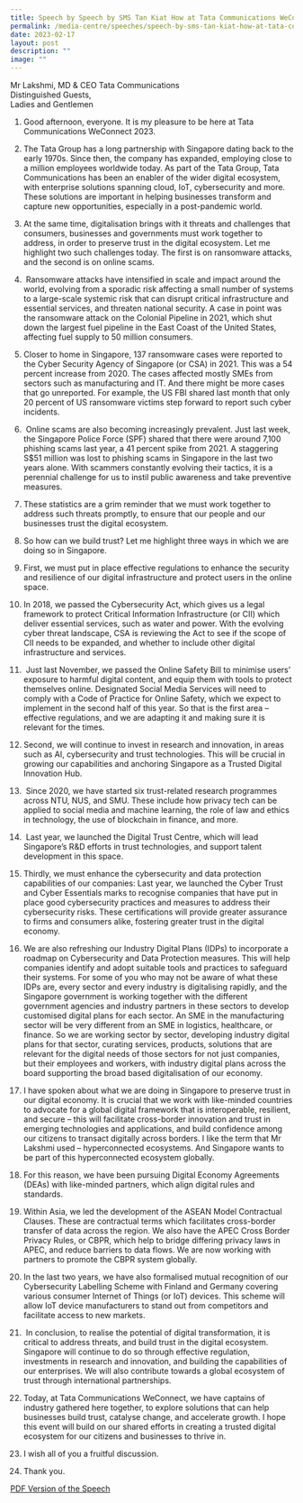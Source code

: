 ```yaml
---
title: Speech by Speech by SMS Tan Kiat How at Tata Communications WeConnect
permalink: /media-centre/speeches/speech-by-sms-tan-kiat-how-at-tata-communications-weconnect/
date: 2023-02-17
layout: post
description: ""
image: ""
---
```

Mr Lakshmi, MD & CEO Tata Communications  
Distinguished Guests,  
Ladies and Gentlemen  
  
1. Good afternoon, everyone. It is my pleasure to be here at Tata Communications WeConnect 2023.   
  
2. The Tata Group has a long partnership with Singapore dating back to the early 1970s. Since then, the company has expanded, employing close to a million employees worldwide today. As part of the Tata Group, Tata Communications has been an enabler of the wider digital ecosystem, with enterprise solutions spanning cloud, IoT, cybersecurity and more. These solutions are important in helping businesses transform and capture new opportunities, especially in a post-pandemic world.  
  
3. At the same time, digitalisation brings with it threats and challenges that consumers, businesses and governments must work together to address, in order to preserve trust in the digital ecosystem. Let me highlight two such challenges today. The first is on ransomware attacks, and the second is on online scams.    
  
4.  Ransomware attacks have intensified in scale and impact around the world, evolving from a sporadic risk affecting a small number of systems to a large-scale systemic risk that can disrupt critical infrastructure and essential services, and threaten national security. A case in point was the ransomware attack on the Colonial Pipeline in 2021, which shut down the largest fuel pipeline in the East Coast of the United States, affecting fuel supply to 50 million consumers.    
  
5. Closer to home in Singapore, 137 ransomware cases were reported to the Cyber Security Agency of Singapore (or CSA) in 2021. This was a 54 percent increase from 2020. The cases affected mostly SMEs from sectors such as manufacturing and IT. And there might be more cases that go unreported. For example, the US FBI shared last month that only 20 percent of US ransomware victims step forward to report such cyber incidents.  
  
6.  Online scams are also becoming increasingly prevalent. Just last week, the Singapore Police Force (SPF) shared that there were around 7,100 phishing scams last year, a 41 percent spike from 2021. A staggering S$51 million was lost to phishing scams in Singapore in the last two years alone. With scammers constantly evolving their tactics, it is a perennial challenge for us to instil public awareness and take preventive measures.  
  
7. These statistics are a grim reminder that we must work together to address such threats promptly, to ensure that our people and our businesses trust the digital ecosystem.  
  
8. So how can we build trust? Let me highlight three ways in which we are doing so in Singapore.  
  
9. First, we must put in place effective regulations to enhance the security and resilience of our digital infrastructure and protect users in the online space.  
  
10. In 2018, we passed the Cybersecurity Act, which gives us a legal framework to protect Critical Information Infrastructure (or CII) which deliver essential services, such as water and power. With the evolving cyber threat landscape, CSA is reviewing the Act to see if the scope of CII needs to be expanded, and whether to include other digital infrastructure and services.  
  
11.  Just last November, we passed the Online Safety Bill to minimise users’ exposure to harmful digital content, and equip them with tools to protect themselves online. Designated Social Media Services will need to comply with a Code of Practice for Online Safety, which we expect to implement in the second half of this year. So that is the first area – effective regulations, and we are adapting it and making sure it is relevant for the times.  
  
12. Second, we will continue to invest in research and innovation, in areas such as AI, cybersecurity and trust technologies. This will be crucial in growing our capabilities and anchoring Singapore as a Trusted Digital Innovation Hub.  
  
13.  Since 2020, we have started six trust-related research programmes across NTU, NUS, and SMU. These include how privacy tech can be applied to social media and machine learning, the role of law and ethics in technology, the use of blockchain in finance, and more.   
  
14.  Last year, we launched the Digital Trust Centre, which will lead Singapore’s R&D efforts in trust technologies, and support talent development in this space.  
  
15. Thirdly, we must enhance the cybersecurity and data protection capabilities of our companies: Last year, we launched the Cyber Trust and Cyber Essentials marks to recognise companies that have put in place good cybersecurity practices and measures to address their cybersecurity risks. These certifications will provide greater assurance to firms and consumers alike, fostering greater trust in the digital economy.  
  
16. We are also refreshing our Industry Digital Plans (IDPs) to incorporate a roadmap on Cybersecurity and Data Protection measures. This will help companies identify and adopt suitable tools and practices to safeguard their systems. For some of you who may not be aware of what these IDPs are, every sector and every industry is digitalising rapidly, and the Singapore government is working together with the different government agencies and industry partners in these sectors to develop customised digital plans for each sector. An SME in the manufacturing sector will be very different from an SME in logistics, healthcare, or finance. So we are working sector by sector, developing industry digital plans for that sector, curating services, products, solutions that are relevant for the digital needs of those sectors for not just companies, but their employees and workers, with industry digital plans across the board supporting the broad based digitalisation of our economy.   
  
17. I have spoken about what we are doing in Singapore to preserve trust in our digital economy. It is crucial that we work with like-minded countries to advocate for a global digital framework that is interoperable, resilient, and secure – this will facilitate cross-border innovation and trust in emerging technologies and applications, and build confidence among our citizens to transact digitally across borders. I like the term that Mr Lakshmi used – hyperconnected ecosystems. And Singapore wants to be part of this hyperconnected ecosystem globally.  
  
18. For this reason, we have been pursuing Digital Economy Agreements (DEAs) with like-minded partners, which align digital rules and standards.   
  
19. Within Asia, we led the development of the ASEAN Model Contractual Clauses. These are contractual terms which facilitates cross-border transfer of data across the region. We also have the APEC Cross Border Privacy Rules, or CBPR, which help to bridge differing privacy laws in APEC, and reduce barriers to data flows. We are now working with partners to promote the CBPR system globally.  
  
20. In the last two years, we have also formalised mutual recognition of our Cybersecurity Labelling Scheme with Finland and Germany covering various consumer Internet of Things (or IoT) devices. This scheme will allow IoT device manufacturers to stand out from competitors and facilitate access to new markets.   
  
21.  In conclusion, to realise the potential of digital transformation, it is critical to address threats, and build trust in the digital ecosystem. Singapore will continue to do so through effective regulation, investments in research and innovation, and building the capabilities of our enterprises. We will also contribute towards a global ecosystem of trust through international partnerships.  
  
22. Today, at Tata Communications WeConnect, we have captains of industry gathered here together, to explore solutions that can help businesses build trust, catalyse change, and accelerate growth. I hope this event will build on our shared efforts in creating a trusted digital ecosystem for our citizens and businesses to thrive in.  
  
23. I wish all of you a fruitful discussion.  
  
24. Thank you.

[PDF Version of the Speech]()